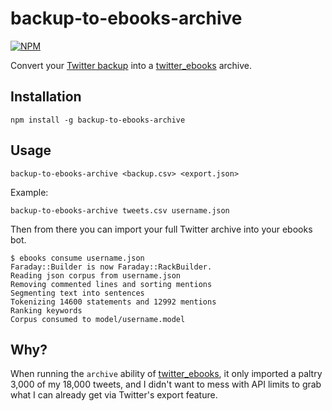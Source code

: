# backup-to-ebooks-archive
[![NPM](http://img.shields.io/npm/v/backup-to-ebooks-archive.svg?style=flat)](https://www.npmjs.org/package/backup-to-ebooks-archive)

Convert your [Twitter backup](https://blog.twitter.com/2012/your-twitter-archive) into a [twitter_ebooks](https://github.com/mispy/twitter_ebooks) archive.

## Installation
```
npm install -g backup-to-ebooks-archive
```

## Usage
```
backup-to-ebooks-archive <backup.csv> <export.json>
```

Example:

```
backup-to-ebooks-archive tweets.csv username.json
```

Then from there you can import your full Twitter archive into your ebooks bot.

```
$ ebooks consume username.json
Faraday::Builder is now Faraday::RackBuilder.
Reading json corpus from username.json
Removing commented lines and sorting mentions
Segmenting text into sentences
Tokenizing 14600 statements and 12992 mentions
Ranking keywords
Corpus consumed to model/username.model
```

## Why?

When running the `archive` ability of [twitter_ebooks](https://github.com/mispy/twitter_ebooks), it only imported a paltry 3,000 of my 18,000 tweets, and I didn't want to mess with API limits to grab what I can already get via Twitter's export feature.
